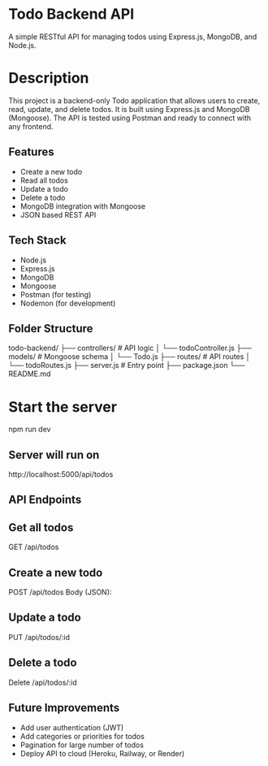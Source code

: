 # Todo Backend API
A simple RESTful API for managing todos using Express.js, MongoDB, and Node.js.


# Description
This project is a backend-only Todo application that allows users to create, read, update, and delete todos. 
It is built using Express.js and MongoDB (Mongoose). 
The API is tested using Postman and ready to connect with any frontend.


## Features
- Create a new todo
- Read all todos
- Update a todo
- Delete a todo
- MongoDB integration with Mongoose
- JSON based REST API


## Tech Stack
- Node.js
- Express.js
- MongoDB
- Mongoose
- Postman (for testing)
- Nodemon (for development)


## Folder Structure
todo-backend/
├── controllers/       # API logic
│   └── todoController.js
├── models/            # Mongoose schema
│   └── Todo.js
├── routes/            # API routes
│   └── todoRoutes.js
├── server.js          # Entry point
├── package.json
└── README.md


# Start the server
npm run dev


## Server will run on
http://localhost:5000/api/todos


## API Endpoints

## Get all todos
GET /api/todos

## Create a new todo
POST /api/todos
Body (JSON):


## Update a todo
PUT /api/todos/:id


## Delete a todo
Delete /api/todos/:id


## Future Improvements
- Add user authentication (JWT)
- Add categories or priorities for todos
- Pagination for large number of todos
- Deploy API to cloud (Heroku, Railway, or Render)


